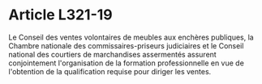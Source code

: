 # Article L321-19

Le Conseil des ventes volontaires de meubles aux enchères publiques, la Chambre nationale des commissaires-priseurs judiciaires et le Conseil national des courtiers de marchandises assermentés  assurent conjointement l'organisation de la formation professionnelle en vue de l'obtention de la qualification requise pour diriger les ventes.
